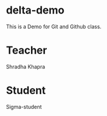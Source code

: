 # delta-demo
This is a Demo for Git and Github class.

# Teacher
Shradha Khapra

# Student
Sigma-student

